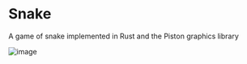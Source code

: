 # Snake

A game of snake implemented in Rust and the Piston graphics library

![image](https://user-images.githubusercontent.com/3944720/103573996-2a62bc80-4ef5-11eb-89b3-0ff4f0fa978e.png)

